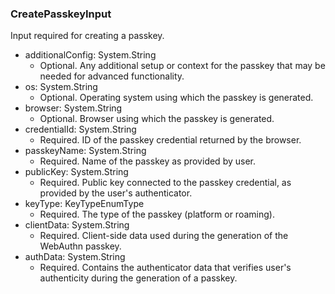 ### CreatePasskeyInput
Input required for creating a passkey.

- additionalConfig: System.String
  - Optional. Any additional setup or context for the passkey that may be needed for advanced functionality.
- os: System.String
  - Optional. Operating system using which the passkey is generated.
- browser: System.String
  - Optional. Browser using which the passkey is generated.
- credentialId: System.String
  - Required. ID of the passkey credential returned by the browser.
- passkeyName: System.String
  - Required. Name of the passkey as provided by user.
- publicKey: System.String
  - Required. Public key connected to the passkey credential, as provided by the user's authenticator.
- keyType: KeyTypeEnumType
  - Required. The type of the passkey (platform or roaming).
- clientData: System.String
  - Required. Client-side data used during the generation of the WebAuthn passkey.
- authData: System.String
  - Required. Contains the authenticator data that verifies user's authenticity during the generation of a passkey.
